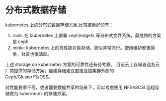 # 分布式数据存储

kubernetes 上的分布式数据存储方案,比较被看好的有：

1. rook: 在 kubernetes 上部署 ceph/edgefs 等分布式文件系统，最成熟的方案是 ceph
2. minio: kubernetes 上的高性能对象存储，貌似非常流行。使用维护都很简单，社区也很活跃。

上述 storage on kubernetes 方案的可靠性还有待考察。
目前云上存储首选各云厂商提供的存储方案，自建存储建议直接连接集群外部的 Ceph/GlusterFS/OSS。

对性能要求不高，或者需要数据共享的场景下，可以考虑使用 NFS/iSCSI 远程存储做为 kubernetes 的存储方案。
